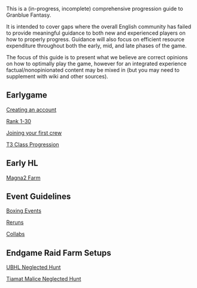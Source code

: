This is a (in-progress, incomplete) comprehensive progression guide to Granblue Fantasy.

It is intended to cover gaps where the overall English community has failed to provide meaningful guidance to both new and experienced players on how to properly progress. Guidance will also focus on efficient resource expenditure throughout both the early, mid, and late phases of the game.

The focus of this guide is to present what we believe are correct opinions on how to optimally play the game, however for an integrated experience factual/nonopinionated content may be mixed in (but you may need to supplement with wiki and other sources).

## Earlygame

[Creating an account](account_creation.md)

[Rank 1-30](rank_1_30.md)

[Joining your first crew](early_crew_selection.md)

[T3 Class Progression](t3_class_progression.md)

## Early HL

[Magna2 Farm](magna2_farm.md)

## Event Guidelines

[Boxing Events](events/boxing.md)

[Reruns](events/rerun.md)

[Collabs](events/collabs.md)

## Endgame Raid Farm Setups

[UBHL Neglected Hunt](ubhl_neglected_hunt.md)

[Tiamat Malice Neglected Hunt](tiamalice_neglected_hunt.md)
